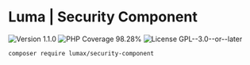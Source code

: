 # Luma | Security Component

<div>
<!-- Version Badge -->
<img src="https://img.shields.io/badge/Version-1.1.0-blue" alt="Version 1.1.0">
<!-- PHP Coverage Badge -->
<img src="https://img.shields.io/badge/PHP Coverage-98.28%25-green" alt="PHP Coverage 98.28%">
<!-- License Badge -->
<img src="https://img.shields.io/badge/License-GPL--3.0--or--later-34ad9b" alt="License GPL--3.0--or--later">
</div>

```
composer require lumax/security-component
```